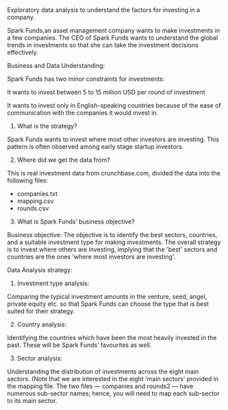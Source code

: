 Exploratory data analysis to understand the factors for investing in a company.


Spark Funds,an asset management company wants to make investments in a few companies. The CEO of Spark Funds wants to understand the global trends in investments so that she can take the investment decisions effectively.

Business and Data Understanding:

Spark Funds has two minor constraints for investments:

It wants to invest between 5 to 15 million USD per round of investment

It wants to invest only in English-speaking countries because of the ease of communication with the companies it would invest in.

1. What is the strategy?

Spark Funds wants to invest where most other investors are investing. This pattern is often observed among early stage startup investors.

 
2. Where did we get the data from? 

This is real investment data from crunchbase.com, divided the data into the following files:
- companies.txt
- mapping.csv
- rounds.csv

3. What is Spark Funds’ business objective?

Business objective: The objective is to identify the best sectors, countries, and a suitable investment type for making investments. The overall strategy is to invest where others are investing, implying that the 'best' sectors and countries are the ones 'where most investors are investing'.

Data Analysis strategy:

1. Investment type analysis:

Comparing the typical investment amounts in the venture, seed, angel, private equity etc. so that Spark Funds can choose the type that is best suited for their strategy.

2. Country analysis:

Identifying the countries which have been the most heavily invested in the past. These will be Spark Funds’ favourites as well.

3. Sector analysis:

Understanding the distribution of investments across the eight main sectors. (Note that we are interested in the eight 'main sectors' provided in the mapping file. The two files — companies and rounds2 — have numerous sub-sector names; hence, you will need to map each sub-sector to its main sector.

